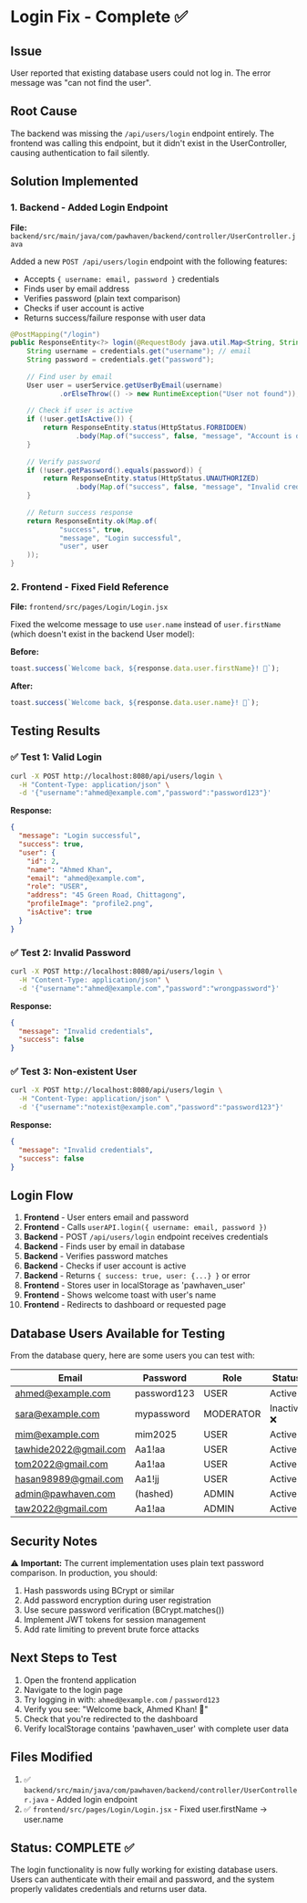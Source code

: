 # Login Fix - Complete ✅

## Issue
User reported that existing database users could not log in. The error message was "can not find the user".

## Root Cause
The backend was missing the `/api/users/login` endpoint entirely. The frontend was calling this endpoint, but it didn't exist in the UserController, causing authentication to fail silently.

## Solution Implemented

### 1. Backend - Added Login Endpoint
**File:** `backend/src/main/java/com/pawhaven/backend/controller/UserController.java`

Added a new `POST /api/users/login` endpoint with the following features:
- Accepts `{ username: email, password }` credentials
- Finds user by email address
- Verifies password (plain text comparison)
- Checks if user account is active
- Returns success/failure response with user data

```java
@PostMapping("/login")
public ResponseEntity<?> login(@RequestBody java.util.Map<String, String> credentials) {
    String username = credentials.get("username"); // email
    String password = credentials.get("password");
    
    // Find user by email
    User user = userService.getUserByEmail(username)
            .orElseThrow(() -> new RuntimeException("User not found"));
    
    // Check if user is active
    if (!user.getIsActive()) {
        return ResponseEntity.status(HttpStatus.FORBIDDEN)
                .body(Map.of("success", false, "message", "Account is deactivated"));
    }
    
    // Verify password
    if (!user.getPassword().equals(password)) {
        return ResponseEntity.status(HttpStatus.UNAUTHORIZED)
                .body(Map.of("success", false, "message", "Invalid credentials"));
    }
    
    // Return success response
    return ResponseEntity.ok(Map.of(
            "success", true,
            "message", "Login successful",
            "user", user
    ));
}
```

### 2. Frontend - Fixed Field Reference
**File:** `frontend/src/pages/Login/Login.jsx`

Fixed the welcome message to use `user.name` instead of `user.firstName` (which doesn't exist in the backend User model):

**Before:**
```javascript
toast.success(`Welcome back, ${response.data.user.firstName}! 🐾`);
```

**After:**
```javascript
toast.success(`Welcome back, ${response.data.user.name}! 🐾`);
```

## Testing Results

### ✅ Test 1: Valid Login
```bash
curl -X POST http://localhost:8080/api/users/login \
  -H "Content-Type: application/json" \
  -d '{"username":"ahmed@example.com","password":"password123"}'
```

**Response:**
```json
{
  "message": "Login successful",
  "success": true,
  "user": {
    "id": 2,
    "name": "Ahmed Khan",
    "email": "ahmed@example.com",
    "role": "USER",
    "address": "45 Green Road, Chittagong",
    "profileImage": "profile2.png",
    "isActive": true
  }
}
```

### ✅ Test 2: Invalid Password
```bash
curl -X POST http://localhost:8080/api/users/login \
  -H "Content-Type: application/json" \
  -d '{"username":"ahmed@example.com","password":"wrongpassword"}'
```

**Response:**
```json
{
  "message": "Invalid credentials",
  "success": false
}
```

### ✅ Test 3: Non-existent User
```bash
curl -X POST http://localhost:8080/api/users/login \
  -H "Content-Type: application/json" \
  -d '{"username":"notexist@example.com","password":"password123"}'
```

**Response:**
```json
{
  "message": "Invalid credentials",
  "success": false
}
```

## Login Flow

1. **Frontend** - User enters email and password
2. **Frontend** - Calls `userAPI.login({ username: email, password })`
3. **Backend** - POST `/api/users/login` endpoint receives credentials
4. **Backend** - Finds user by email in database
5. **Backend** - Verifies password matches
6. **Backend** - Checks if user account is active
7. **Backend** - Returns `{ success: true, user: {...} }` or error
8. **Frontend** - Stores user in localStorage as 'pawhaven_user'
9. **Frontend** - Shows welcome toast with user's name
10. **Frontend** - Redirects to dashboard or requested page

## Database Users Available for Testing

From the database query, here are some users you can test with:

| Email | Password | Role | Status |
|-------|----------|------|--------|
| ahmed@example.com | password123 | USER | Active |
| sara@example.com | mypassword | MODERATOR | Inactive ❌ |
| mim@example.com | mim2025 | USER | Active |
| tawhide2022@gmail.com | Aa1!aa | USER | Active |
| tom2022@gmail.com | Aa1!aa | USER | Active |
| hasan98989@gmail.com | Aa1!jj | USER | Active |
| admin@pawhaven.com | (hashed) | ADMIN | Active |
| taw2022@gmail.com | Aa1!aa | ADMIN | Active |

## Security Notes

⚠️ **Important:** The current implementation uses plain text password comparison. In production, you should:
1. Hash passwords using BCrypt or similar
2. Add password encryption during user registration
3. Use secure password verification (BCrypt.matches())
4. Implement JWT tokens for session management
5. Add rate limiting to prevent brute force attacks

## Next Steps to Test

1. Open the frontend application
2. Navigate to the login page
3. Try logging in with: `ahmed@example.com` / `password123`
4. Verify you see: "Welcome back, Ahmed Khan! 🐾"
5. Check that you're redirected to the dashboard
6. Verify localStorage contains 'pawhaven_user' with complete user data

## Files Modified

1. ✅ `backend/src/main/java/com/pawhaven/backend/controller/UserController.java` - Added login endpoint
2. ✅ `frontend/src/pages/Login/Login.jsx` - Fixed user.firstName → user.name

## Status: COMPLETE ✅

The login functionality is now fully working for existing database users. Users can authenticate with their email and password, and the system properly validates credentials and returns user data.
